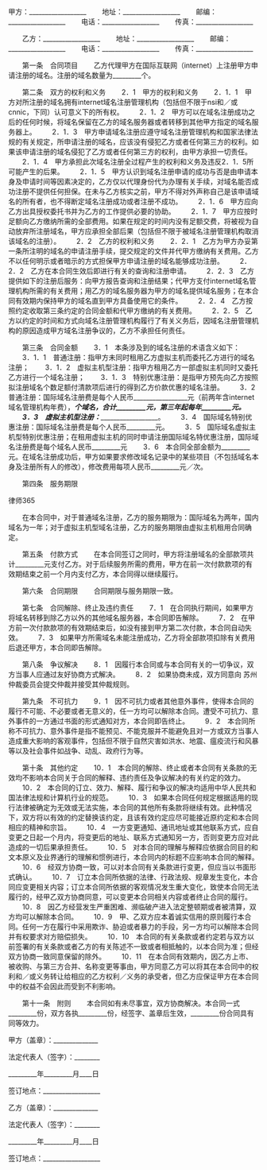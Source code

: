 
 甲方：__________________
　　地址：__________________
　　邮编：__________________
　　电话：__________________
　　传真：__________________


　　乙方：__________________
　　地址：__________________
　　邮编：__________________
　　电话：__________________ 
　　传真：__________________


　　第一条　合同项目
　　乙方代理甲方在国际互联网（internet）上注册甲方申请注册的域名。注册的域名数量为_________个。　


　　第二条　双方的权利和义务
　　2．1　甲方的权利和义务
　　2．1．1　甲方对所注册的域名拥有internet域名注册管理机构（包括但不限于nsi和／或cnnic，下同）认可意义下的所有权。
　　2．1．2　甲方可以在域名注册成功之后的任何时候，将域名保留在乙方的域名服务器或者转移到其他甲方指定的域名服务器上。
　　2．1．3　甲方申请域名注册应遵守域名注册管理机构和国家法律法规的有关规定，所申请注册的域名，应该没有侵犯乙方或者任何第三方的权利。如果该申请注册的域名侵犯了乙方或者任何第三方的权利，由甲方承担一切责任。
　　2．1．4　甲方承担此次域名注册全过程产生的权利和义务及违反2．1．5所可能产生的后果。
　　2．1．5　甲方认识到域名注册申请的成功与否是由申请本身及申请时间等因素决定的，乙方仅以代理身份代为办理有关手续，对域名能否成功注册不提供任何担保。在未与乙方核实之前，甲方不得对外声称自己是该申请域名的所有者，也不得断定域名注册成功或者注册不成功。
　　2．1．6　甲方应向乙方出具授权委托书并为乙方的工作提供必要的协助。
　　2．1．7　甲方应按时足额向乙方缴纳所需的全部费用。如果在规定的时间内没有足额交费，将被视为自动放弃所注册域名，甲方应承担全部后果（包括但不限于被域名注册管理机构取消该域名的注册）。
　　2．2　乙方的权利和义务
　　2．2．1　乙方为甲方办妥第一条所注明的域名的申请注册手续，提交规定的文件并代甲方缴纳有关费用。乙方不以任何明示或者暗示的方式担保甲方申请注册的域名能够成功注册。
　　2．2．2　乙方在本合同生效后即进行有关的查询和注册申请。
　　2．2．3　乙方提供如下的注册后服务：向甲方报告查询和注册结果；代甲方支付internet域名管理机构所需的有关费用；用乙方的域名服务器为甲方的域名提供域名服务；在本合同有效期内保持甲方的域名直到甲方具备使用它的条件。
　　2．2．4　乙方按照约定收取第三条约定的合同金额和代甲方缴纳的有关费用。
　　2．2．5　乙方以约定的时间和方式向域名注册管理机构履行了有关义务后，因域名注册管理机构的原因造成甲方域名注册争议的，乙方不承担任何责任。


　　第三条　合同金额
　　3．1　本条涉及到的域名注册的术语含义如下：
　　3．1．1　普通注册：指甲方未同时租用乙方虚拟主机而委托乙方进行的域名注册；
　　3．1．2　虚拟主机型注册：指甲方租用乙方一部虚拟主机同时又委托乙方进行一个域名注册；
　　3．1．3　特别优惠注册：是指甲方预先向乙方按照拟注册域名个数足额付清款项后进行的得到乙方价款优惠的域名注册。
　　3．2　普通注册：国际域名注册费是每个人民币_________________元（前两年含internet域名管理机构年费），_________个域名，合计_________元，第三年起每年_________元。
　　3．3　虚拟主机型注册：___________________________。
　　3．4　国际域名特别优惠注册：国际域名注册费是每个人民币_________元。
　　3．5　国际域名虚拟主机型特别优惠注册；在租用虚拟主机的同时申请注册国际域名特优惠注册，国际域名注册费是每个域名人民币_________元
　　3．6　本合同全部金额为_________元。在域名注册成功后，甲方如果要求修改域名记录中的某些项目（不包括域名本身及注册所有人的修改），修改费用每项人民币_________元／次。


　　第四条　服务期限




 
律师365






　　在本合同中，对于普通域名注册，乙方的服务期限为：国际域名为两年，国内域名为一年；对于虚拟主机型域名注册，乙方的服务期限由虚拟主机租用合同确定。




　　第五条　付款方式
　　在本合同签订之同时，甲方将注册域名的全部款项共计_________元支付乙方。对于后续服务所需的费用，甲方在前一次付款款项的有效期结束之前一个月内支付乙方，本合同得以继续履行。


　　第六条　合同期限
　　合同期限与服务期限一致。


　　第七条　合同解除、终止及违约责任
　　7．1　在合同执行期间，如果甲方将域名转移到除乙方以外的其他域名服务器，本合同即告解除。
　　7．2　在甲方前一次付款款项的有效期结束后，如没有接到甲方第二次付款，本合同自动失效。
　　7．3　如果甲方所需域名未能注册成功，乙方将全部款项扣除有关费用后退还甲方，本合同即告解除。


　　第八条　争议解决
　　8．1　因履行本合同或与本合同有关的一切争议，双方当事人应通过友好协商方式解决。
　　8．2　如果协商未成，双方同意向
苏州
仲裁委员会提交仲裁并接受其仲裁规则。


　　第九条　不可抗力
　　9．1　因不可抗力或者其他意外事件，使得本合同的履行不可能、不必要或者无意义的，任一方均可以解除本合同。遭受不可抗力、意外事件的一方通过书面的形式通知对方，本合同即告终止。
　　9．2　本合同所称不可抗力、意外事件是指不能预见、不能克服并不能避免且对一方或双方当事人造成重大影响的客观事件，包括但不限于自然灾害如洪水、地震、瘟疫流行和风暴等以及社会事件如战争、动乱、政府行为等。


　　第十条　其他约定
　　10．1　本合同的解除、终止或者本合同有关条款的无效均不影响本合同关于合同的解释、违约责任及争议解决的有关约定的效力。
　　10．2　本合同的订立、效力、解释、履行和争议的解决均适用中华人民共和国法律法规和计算机行业的规范。
　　10．3　如果本合同任何规定根据适用的现行法律被确定为无效或无法实施，本合同的其他所有条款将继续有效。此种情况下，双方将以有效的约定替换该约定，且该有效约定应尽可能接近原约定和本合同相应的精神和宗旨。
　　10．4　一方变更通知、通讯地址或其他联系方式，应自变更之日起一个月内，将变更后的地址、联系方式通知另一方，否则变更方应对此造成的一切后果承担责任。
　　10．5　对本合同的理解与解释应依据合同目的和文本原义及业界通行的理解和惯例进行，本合同内的标题不应影响本合同的解释。
　　10．6　经双方协商一致，可以对本合同有关条款进行变更，但应当以书面形式确认。
　　10．7　订立本合同所依据的法律、行政法规、规章发生变化，本合同应变更相关内容；订立本合同所依据的客观情况发生重大变化，致使本合同无法履行的，经甲乙双方协商同意，可以变更本合同相关内容或者终止合同的履行。
　　10．8　因乙方经营发生严重困难、濒临破产进入法定整顿期或者被清算，双方均可以解除本合同。
　　10．9　甲、乙双方应本着诚实信用的原则履行本合同。任何一方在履行中采用欺诈、胁迫或者暴力的手段，另一方均可以解除本合同并有权要求对方赔偿损失。
　　10．10　本合同的有关条款或者约定若与双方以前签署的有关条款或者乙方的有关陈述不一致或者相抵触的，以本合同为准；但经双方协商一致同意保留的除外。
　　10．11　在本合同有效期内，因乙方上市、被收购、与第三方合并、名称变更等事由，甲方同意乙方可以将其在本合同中的权利和／或义务转让给相应的乙方权利／义务的承受者，但乙方应保证甲方在本合同中的权益不会因此而受到不利影响。


　　第十一条　附则
　　本合同如有未尽事宜，双方协商解决。本合同一式_________份，双方各执_________份，经签字、盖章后生效，_________份合同具有同等效力。


 



 甲方（盖章）：______________
 
法定代表人（签字）：________
 
_________年_________月____日
 
签订地点：__________________
 


 

  乙方（盖章）：______________
  
法定代表人（签字）：________
  
_________年_________月____日
  
签订地点：__________________
  

 
  

 
  
 
   
 
   
 
    


    
 

    


    


    
 
 
   
 
  
 
 


